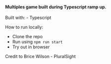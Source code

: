 #### Multiples game built during Typescript ramp up.

Built with: - Typescript

How to run locally: 
- Clone the repo
- Run using `npm run start`
- Try out in browser


Credit to Brice Wilson - PluralSight